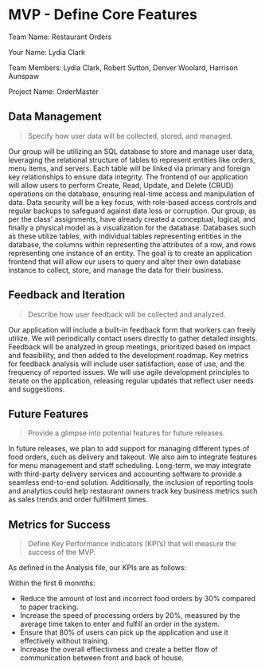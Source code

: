 # MVP \- Define Core Features

Team Name:  Restaurant Orders

Your Name:  Lydia Clark

Team Members:  Lydia Clark, Robert Sutton, Denver Woolard, Harrison Aunspaw

Project Name: OrderMaster

## Data Management

> Specify how user data will be collected, stored, and managed.     	

Our group will be utilizing an SQL database to store and manage user data, leveraging the relational structure of tables to represent entities like orders, menu items, and servers. Each table will be linked via primary and foreign key relationships to ensure data integrity. The frontend of our application will allow users to perform Create, Read, Update, and Delete (CRUD) operations on the database, ensuring real-time access and manipulation of data. Data security will be a key focus, with role-based access controls and regular backups to safeguard against data loss or corruption.  Our group, as per the class' assignments, have already created a conceptual, logical, and finally a physical model as a visualization for the database. Databases such as these utilize tables, with individual tables representing entities in the database, the columns within representing the attributes of a row, and rows representing one instance of an entity. The goal is to create an application frontend that will allow our users to query and alter their own database instance to collect, store, and manage the data for their business.

## Feedback and Iteration

> Describe how user feedback will be collected and analyzed.

Our application will include a built-in feedback form that workers can freely utilize. We will periodically contact users directly to gather detailed insights. Feedback will be analyzed in group meetings, prioritized based on impact and feasibility, and then added to the development roadmap. Key metrics for feedback analysis will include user satisfaction, ease of use, and the frequency of reported issues. We will use agile development principles to iterate on the application, releasing regular updates that reflect user needs and suggestions.

## Future Features

> Provide a glimpse into potential features for future releases.

In future releases, we plan to add support for managing different types of food orders, such as delivery and takeout. We also aim to integrate features for menu management and staff scheduling. Long-term, we may integrate with third-party delivery services and accounting software to provide a seamless end-to-end solution. Additionally, the inclusion of reporting tools and analytics could help restaurant owners track key business metrics such as sales trends and order fulfillment times.

## Metrics for Success

> Define Key Performance indicators (KPI’s) that will measure the success of the MVP.

As defined in the Analysis file, our KPIs are as follows:

Within the first 6 monnths:
- Reduce the amount of lost and incorrect food orders by 30% compared to paper tracking.
- Increase the speed of processing orders by 20%, measured by the average time taken to enter and fulfill an order in the system. 
- Ensure that 80% of users can pick up the application and use it effectively without training.
- Increase the overall effiectivness and create a better flow of communication between front and back of house.


